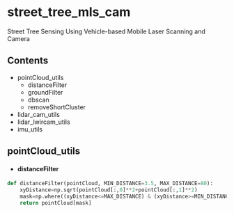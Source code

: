 # street_tree_mls_cam
Street Tree Sensing Using Vehicle-based Mobile Laser Scanning and Camera 

## Contents
+ pointCloud_utils
  + distanceFilter
  + groundFilter
  + dbscan
  + removeShortCluster
+ lidar_cam_utils
+ lidar_lwircam_utils
+ imu_utils

## pointCloud_utils
+ #### distanceFilter
``` python
def distanceFilter(pointCloud, MIN_DISTANCE=3.5, MAX_DISTANCE=80):
    xyDistance=np.sqrt(pointCloud[:,0]**2+pointCloud[:,1]**2)
    mask=np.where((xyDistance<=MAX_DISTANCE) & (xyDistance>=MIN_DISTANCE))
    return pointCloud[mask]
```
